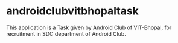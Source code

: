 # androidclubvitbhopaltask
This application is a Task given by Android Club of VIT-Bhopal, for recruitment in SDC department of Android Club.
